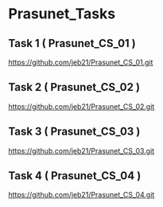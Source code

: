 # Prasunet_Tasks

## Task 1 ( Prasunet_CS_01 )
  https://github.com/jeb21/Prasunet_CS_01.git

## Task 2 ( Prasunet_CS_02 )
  https://github.com/jeb21/Prasunet_CS_02.git

## Task 3 ( Prasunet_CS_03 )
  https://github.com/jeb21/Prasunet_CS_03.git

## Task 4 ( Prasunet_CS_04 )
  https://github.com/jeb21/Prasunet_CS_04.git
